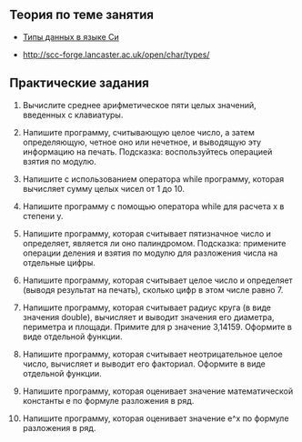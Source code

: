 
## Теория по теме занятия

- [Типы данных в языке Си](https://www.gnu.org/software/gnu-c-manual/gnu-c-manual.html#Primitive-Types)

- http://scc-forge.lancaster.ac.uk/open/char/types/

## Практические задания

1. Вычислите среднее арифметическое пяти целых значений, введенных с клавиатуры.

2. Напишите программу, считывающую целое число, а затем определяющую, четное оно или нечетное, и выводящую эту информацию на печать.
Подсказка: воспользуйтесь операцией взятия по модулю.

3. Напишите с использованием оператора while программу, которая вычисляет сумму целых чисел от 1 до 10.

4. Напишите программу с помощью оператора while для расчета x в степени y.

5. Напишите программу, которая считывает пятизначное число и определяет, является ли оно палиндромом.
Подсказка: примените операции деления и взятия по модулю для разложения числа на отдельные цифры.

6. Напишите программу, которая считывает целое число и определяет (выводя результат на печать), сколько цифр в этом числе равно 7.

7. Напишите программу, которая считывает радиус круга (в виде значения double), вычисляет и выводит значения его диаметра, периметра и площади.
Примите для p значение 3,14159. Оформите в виде отдельной функции.

8. Напишите программу, которая считывает неотрицательное целое число, вычисляет и выводит его факториал. Оформите в виде отдельной функции.

9. Напишите программу, которая оценивает значение математической константы e по формуле разложения в ряд.

10. Напишите программу, которая оценивает значение e^x по формуле разложения в ряд.
